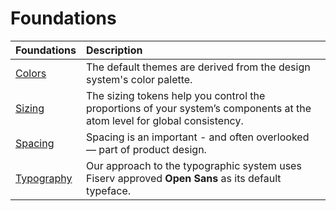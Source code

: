 # Foundations

| Foundations  | Description |
| :--------- | :---------- |
| [Colors](../guidelines/color.md)                         | The default themes are derived from the design system's color palette. |
| [Sizing](../guidelines/size_and_spacing.md)               | The sizing tokens help you control the proportions of your system’s components at the atom level for global consistency. |
| [Spacing](../guidelines/size_and_spacing.md)              | Spacing is an important - and often overlooked — part of product design. |
| [Typography](../guidelines/typography.md)                 | Our approach to the typographic system uses Fiserv approved **Open Sans** as its default typeface. |
